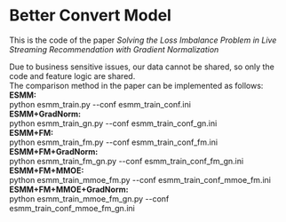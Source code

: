 # Better Convert Model
This is the code of the paper *Solving the Loss Imbalance Problem in Live Streaming Recommendation with Gradient Normalization*<br/>

Due to business sensitive issues, our data cannot be shared, so only the code and feature logic are shared.<br/>
The comparison method in the paper can be implemented as follows:<br/>
**ESMM:**<br/>
python esmm_train.py --conf esmm_train_conf.ini<br/>
**ESMM+GradNorm:**<br/>
python esmm_train_gn.py --conf esmm_train_conf_gn.ini<br/>
**ESMM+FM:**<br/>
python esmm_train_fm.py --conf esmm_train_conf_fm.ini<br/>
**ESMM+FM+GradNorm:**<br/>
python esmm_train_fm_gn.py --conf esmm_train_conf_fm_gn.ini<br/>
**ESMM+FM+MMOE:**<br/>
python esmm_train_mmoe_fm.py --conf esmm_train_conf_mmoe_fm.ini<br/>
**ESMM+FM+MMOE+GradNorm:**<br/>
python esmm_train_mmoe_fm_gn.py --conf esmm_train_conf_mmoe_fm_gn.ini<br/>
